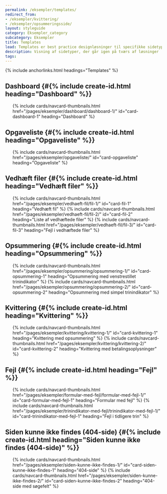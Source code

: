 ```yaml
---
permalink: /eksempler/templates/
redirect_from:
- /eksempler/kvittering/
- /eksempler/opsummeringsside/
layout: styleguide
category: Eksempler_category
subcategory: Eksempler
title: Templates
lead: Templates er best practice designløsninger til specifikke sidetyper.
description: Visning af sidetyper, der går igen på tværs af løsninger
tags:
---
```


{% include anchorlinks.html headings="Templates" %}

## Dashboard {#{% include create-id.html heading="Dashboard" %}}

<ul class="row card-row">
    {% include cards/navcard-thumbnails.html 
        href="/pages/eksempler/dashboard/dashboard-1/"
        id="card-dashboard-1"
        heading="Dashboard"
    %}
</ul>

## Opgaveliste {#{% include create-id.html heading="Opgaveliste" %}}

<ul class="row card-row">
    {% include cards/navcard-thumbnails.html 
        href="/pages/eksempler/opgaveliste/"
        id="card-opgaveliste"
        heading="Opgaveliste"
    %}
</ul>

## Vedhæft filer {#{% include create-id.html heading="Vedhæft filer" %}}

<ul class="row card-row">
    {% include cards/navcard-thumbnails.html 
        href="/pages/eksempler/vedhaeft-fil/fil-1/"
        id="card-fil-1"
        heading="Vedhæft fil"
    %}
    {% include cards/navcard-thumbnails.html 
        href="/pages/eksempler/vedhaeft-fil/fil-2/"
        id="card-fil-2"
        heading="Liste af vedhæftede filer"
    %}
    {% include cards/navcard-thumbnails.html 
        href="/pages/eksempler/vedhaeft-fil/fil-3/"
        id="card-fil-3"
        heading="Fejl i vedhæftede filer"
    %}
</ul>

## Opsummering {#{% include create-id.html heading="Opsummering" %}}

<ul class="row card-row">
    {% include cards/navcard-thumbnails.html 
        href="/pages/eksempler/opsummering/opsummering-1/"
        id="card-opsummering-1"
        heading="Opsummering med venstrestillet trinindikator"
    %}
    {% include cards/navcard-thumbnails.html 
        href="/pages/eksempler/opsummering/opsummering-2/"
        id="card-opsummering-2"
        heading="Opsummering med simpel trinindikator"
    %}
</ul>

## Kvittering {#{% include create-id.html heading="Kvittering" %}}

<ul class="row card-row">
    {% include cards/navcard-thumbnails.html 
        href="/pages/eksempler/kvittering/kvittering-1/"
        id="card-kvittering-1"
        heading="Kvittering med opsummering"
    %}
    {% include cards/navcard-thumbnails.html 
        href="/pages/eksempler/kvittering/kvittering-2/"
        id="card-kvittering-2"
        heading="Kvittering med betalingsoplysninger"
    %}
</ul>

## Fejl {#{% include create-id.html heading="Fejl" %}}

<ul class="row card-row">
    {% include cards/navcard-thumbnails.html 
        href="/pages/eksempler/formular-med-fejl/formular-med-fejl-1/"
        id="card-formular-med-fejl-1"
        heading="Formular med fejl"
    %}
    {% include cards/navcard-thumbnails.html 
        href="/pages/eksempler/trinindikator-med-fejl/trinindikator-med-fejl-1/"
        id="card-trinindikator-med-fejl-1"
        heading="Fejl i tidligere trin"
    %}
</ul>

## Siden kunne ikke findes (404-side) {#{% include create-id.html heading="Siden kunne ikke findes (404-side)" %}}

<ul class="row card-row">
    {% include cards/navcard-thumbnails.html 
        href="/pages/eksempler/siden-kunne-ikke-findes-1/"
        id="card-siden-kunne-ikke-findes-1"
        heading="404-side"
    %}
    {% include cards/navcard-thumbnails.html 
        href="/pages/eksempler/siden-kunne-ikke-findes-2/"
        id="card-siden-kunne-ikke-findes-2"
        heading="404-side med søgefelt"
    %}
</ul>
